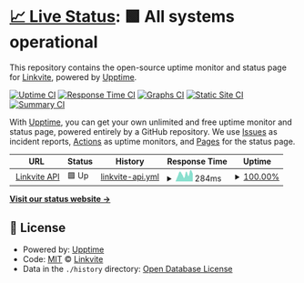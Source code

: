# [📈 Live Status](https://status.linkvite.io): <!--live status--> **🟩 All systems operational**

This repository contains the open-source uptime monitor and status page for [Linkvite](https://linkvite.io), powered by [Upptime](https://github.com/upptime/upptime).

[![Uptime CI](https://github.com/LinkviteApp/status/workflows/Uptime%20CI/badge.svg)](https://github.com/LinkviteApp/status/actions?query=workflow%3A%22Uptime+CI%22)
[![Response Time CI](https://github.com/LinkviteApp/status/workflows/Response%20Time%20CI/badge.svg)](https://github.com/LinkviteApp/status/actions?query=workflow%3A%22Response+Time+CI%22)
[![Graphs CI](https://github.com/LinkviteApp/status/workflows/Graphs%20CI/badge.svg)](https://github.com/LinkviteApp/status/actions?query=workflow%3A%22Graphs+CI%22)
[![Static Site CI](https://github.com/LinkviteApp/status/workflows/Static%20Site%20CI/badge.svg)](https://github.com/LinkviteApp/status/actions?query=workflow%3A%22Static+Site+CI%22)
[![Summary CI](https://github.com/LinkviteApp/status/workflows/Summary%20CI/badge.svg)](https://github.com/LinkviteApp/status/actions?query=workflow%3A%22Summary+CI%22)

With [Upptime](https://upptime.js.org), you can get your own unlimited and free uptime monitor and status page, powered entirely by a GitHub repository. We use [Issues](https://github.com/LinkviteApp/status/issues) as incident reports, [Actions](https://github.com/LinkviteApp/status/actions) as uptime monitors, and [Pages](https://status.linkvite.io) for the status page.

<!--start: status pages-->
<!-- This summary is generated by Upptime (https://github.com/upptime/upptime) -->
<!-- Do not edit this manually, your changes will be overwritten -->
<!-- prettier-ignore -->
| URL | Status | History | Response Time | Uptime |
| --- | ------ | ------- | ------------- | ------ |
| <img alt="" src="https://favicons.githubusercontent.com/api.linkvite.io" height="13"> [Linkvite API](https://api.linkvite.io) | 🟩 Up | [linkvite-api.yml](https://github.com/LinkviteApp/status/commits/HEAD/history/linkvite-api.yml) | <details><summary><img alt="Response time graph" src="./graphs/linkvite-api/response-time-week.png" height="20"> 284ms</summary><br><a href="https://status.linkvite.io/history/linkvite-api"><img alt="Response time 300" src="https://img.shields.io/endpoint?url=https%3A%2F%2Fraw.githubusercontent.com%2FLinkviteApp%2Fstatus%2FHEAD%2Fapi%2Flinkvite-api%2Fresponse-time.json"></a><br><a href="https://status.linkvite.io/history/linkvite-api"><img alt="24-hour response time 158" src="https://img.shields.io/endpoint?url=https%3A%2F%2Fraw.githubusercontent.com%2FLinkviteApp%2Fstatus%2FHEAD%2Fapi%2Flinkvite-api%2Fresponse-time-day.json"></a><br><a href="https://status.linkvite.io/history/linkvite-api"><img alt="7-day response time 284" src="https://img.shields.io/endpoint?url=https%3A%2F%2Fraw.githubusercontent.com%2FLinkviteApp%2Fstatus%2FHEAD%2Fapi%2Flinkvite-api%2Fresponse-time-week.json"></a><br><a href="https://status.linkvite.io/history/linkvite-api"><img alt="30-day response time 265" src="https://img.shields.io/endpoint?url=https%3A%2F%2Fraw.githubusercontent.com%2FLinkviteApp%2Fstatus%2FHEAD%2Fapi%2Flinkvite-api%2Fresponse-time-month.json"></a><br><a href="https://status.linkvite.io/history/linkvite-api"><img alt="1-year response time 300" src="https://img.shields.io/endpoint?url=https%3A%2F%2Fraw.githubusercontent.com%2FLinkviteApp%2Fstatus%2FHEAD%2Fapi%2Flinkvite-api%2Fresponse-time-year.json"></a></details> | <details><summary><a href="https://status.linkvite.io/history/linkvite-api">100.00%</a></summary><a href="https://status.linkvite.io/history/linkvite-api"><img alt="All-time uptime 99.96%" src="https://img.shields.io/endpoint?url=https%3A%2F%2Fraw.githubusercontent.com%2FLinkviteApp%2Fstatus%2FHEAD%2Fapi%2Flinkvite-api%2Fuptime.json"></a><br><a href="https://status.linkvite.io/history/linkvite-api"><img alt="24-hour uptime 100.00%" src="https://img.shields.io/endpoint?url=https%3A%2F%2Fraw.githubusercontent.com%2FLinkviteApp%2Fstatus%2FHEAD%2Fapi%2Flinkvite-api%2Fuptime-day.json"></a><br><a href="https://status.linkvite.io/history/linkvite-api"><img alt="7-day uptime 100.00%" src="https://img.shields.io/endpoint?url=https%3A%2F%2Fraw.githubusercontent.com%2FLinkviteApp%2Fstatus%2FHEAD%2Fapi%2Flinkvite-api%2Fuptime-week.json"></a><br><a href="https://status.linkvite.io/history/linkvite-api"><img alt="30-day uptime 100.00%" src="https://img.shields.io/endpoint?url=https%3A%2F%2Fraw.githubusercontent.com%2FLinkviteApp%2Fstatus%2FHEAD%2Fapi%2Flinkvite-api%2Fuptime-month.json"></a><br><a href="https://status.linkvite.io/history/linkvite-api"><img alt="1-year uptime 99.96%" src="https://img.shields.io/endpoint?url=https%3A%2F%2Fraw.githubusercontent.com%2FLinkviteApp%2Fstatus%2FHEAD%2Fapi%2Flinkvite-api%2Fuptime-year.json"></a></details>

<!--end: status pages-->

[**Visit our status website →**](https://status.linkvite.io)

## 📄 License

- Powered by: [Upptime](https://github.com/upptime/upptime)
- Code: [MIT](./LICENSE) © [Linkvite](https://linkvite.io)
- Data in the `./history` directory: [Open Database License](https://opendatacommons.org/licenses/odbl/1-0/)
